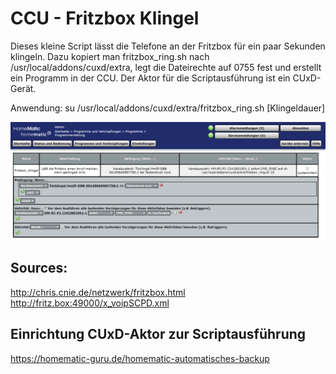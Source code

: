 # CCU - Fritzbox Klingel

Dieses kleine Script lässt die Telefone an der Fritzbox für ein paar Sekunden klingeln. 
Dazu kopiert man fritzbox_ring.sh nach /usr/local/addons/cuxd/extra, legt die Dateirechte auf 0755 fest und erstellt ein Programm in der CCU. 
Der Aktor für die Scriptausführung ist ein CUxD-Gerät.

Anwendung:
    su /usr/local/addons/cuxd/extra/fritzbox_ring.sh [Klingeldauer]

![CCU Programm Screenshot](/ccu-programm.jpg?raw=true "CCU Programm")

## Sources: 
http://chris.cnie.de/netzwerk/fritzbox.html
http://fritz.box:49000/x_voipSCPD.xml

## Einrichtung CUxD-Aktor zur Scriptausführung
https://homematic-guru.de/homematic-automatisches-backup

